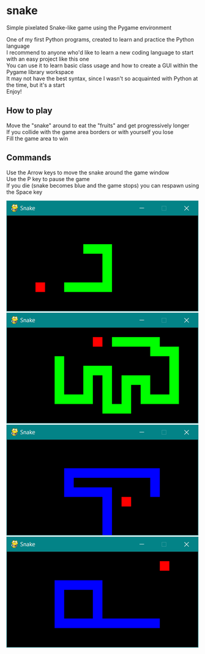 # snake
Simple pixelated Snake-like game using the Pygame environment  

One of my first Python programs, created to learn and practice the Python language  
I recommend to anyone who'd like to learn a new coding language to start with an easy project like this one  
You can use it to learn basic class usage and how to create a GUI within the Pygame library workspace  
It may not have the best syntax, since I wasn't so acquainted with Python at the time, but it's a start  
Enjoy!  

## How to play
Move the "snake" around to eat the "fruits" and get progressively longer  
If you collide with the game area borders or with yourself you lose  
Fill the game area to win  

## Commands
Use the Arrow keys to move the snake around the game window  
Use the P key to pause the game  
If you die (snake becomes blue and the game stops) you can respawn using the Space key  

![alt text](https://github.com/ilariamarte/snake/blob/main/images/snake1.PNG)
![alt text](https://github.com/ilariamarte/snake/blob/main/images/snake2.PNG)
![alt text](https://github.com/ilariamarte/snake/blob/main/images/snake3.PNG)
![alt text](https://github.com/ilariamarte/snake/blob/main/images/snake4.PNG)
